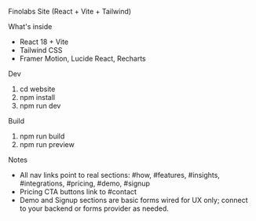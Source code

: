 Finolabs Site (React + Vite + Tailwind)

What's inside
- React 18 + Vite
- Tailwind CSS
- Framer Motion, Lucide React, Recharts

Dev
1) cd website
2) npm install
3) npm run dev

Build
1) npm run build
2) npm run preview

Notes
- All nav links point to real sections: #how, #features, #insights, #integrations, #pricing, #demo, #signup
- Pricing CTA buttons link to #contact
- Demo and Signup sections are basic forms wired for UX only; connect to your backend or forms provider as needed.

